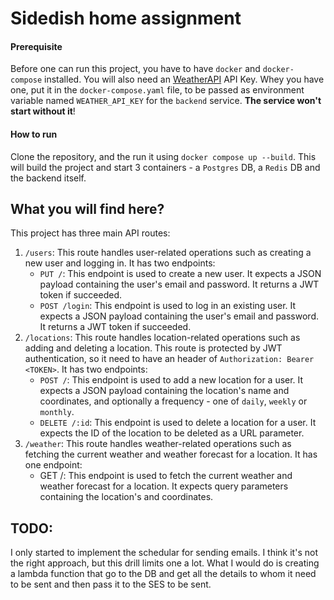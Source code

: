 # Sidedish home assignment

#### Prerequisite

Before one can run this project, you have to have `docker` and `docker-compose` installed. You will also need an [WeatherAPI](https://www.weatherapi.com/) API Key. Whey you have one, put it in the `docker-compose.yaml` file, to be passed as environment variable named `WEATHER_API_KEY` for the `backend` service. **The service won't start without it**!

#### How to run

Clone the repository, and the run it using `docker compose up --build`. This will build the project and start 3 containers - a `Postgres` DB, a `Redis` DB and the backend itself.

## What you will find here?

This project has three main API routes:

1.  `/users`: This route handles user-related operations such as creating a new user and logging in. It has two endpoints:
    - `PUT /`: This endpoint is used to create a new user. It expects a JSON payload containing the user's email and password. It returns a JWT token if succeeded.
    - `POST /login`: This endpoint is used to log in an existing user. It expects a JSON payload containing the user's email and password. It returns a JWT token if succeeded.
2.  `/locations`: This route handles location-related operations such as adding and deleting a location. This route is protected by JWT authentication, so it need to have an header of `Authorization: Bearer <TOKEN>`. It has two endpoints:
    - `POST /`: This endpoint is used to add a new location for a user. It expects a JSON payload containing the location's name and coordinates, and optionally a frequency - one of `daily`, `weekly` or `monthly`.
    - `DELETE /:id`: This endpoint is used to delete a location for a user. It expects the ID of the location to be deleted as a URL parameter.
3.  `/weather`: This route handles weather-related operations such as fetching the current weather and weather forecast for a location. It has one endpoint:
    - GET /: This endpoint is used to fetch the current weather and weather forecast for a location. It expects query parameters containing the location's and coordinates.

## TODO:

I only started to implement the schedular for sending emails. I think it's not the right approach, but this drill limits one a lot. What I would do is creating a lambda function that go to the DB and get all the details to whom it need to be sent and then pass it to the SES to be sent.
